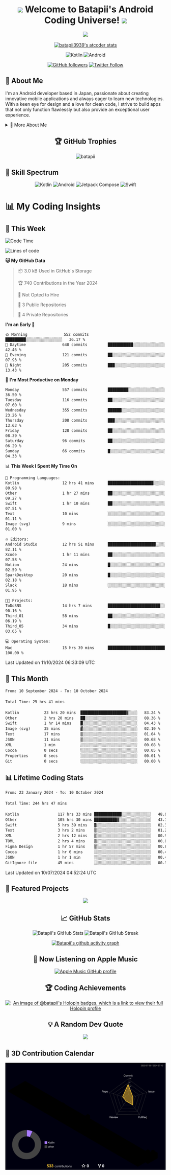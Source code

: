 <h1 align="center">
  <img src="https://media.giphy.com/media/hvRJCLFzcasrR4ia7z/giphy.gif" width="28">
  Welcome to Batapii's Android Coding Universe!
  <img src="https://media.giphy.com/media/hvRJCLFzcasrR4ia7z/giphy.gif" width="28">
</h1>

<p align="center">
  <img src="https://readme-typing-svg.herokuapp.com/?lines=Android+Developer+in+Japan;Always%20learning%20new%20things&font=Fira%20Code&center=true&width=440&height=45&color=f75c7e&vCenter=true&size=22">
</p>

<div align="center">

[![batapii3939's atcoder stats](https://atcoder-readme-stats.vercel.app/stats/batapii3939?theme=dark&show_history=5&width=450)](https://github.com/iwbc-mzk/atcoder-readme-stats)

![Kotlin](https://img.shields.io/badge/Kotlin-★☆☆☆☆☆☆☆☆☆-brightgreen)
![Android](https://img.shields.io/badge/Android-★☆☆☆☆☆☆☆☆☆-brightgreen)

  
[![GitHub followers](https://img.shields.io/github/followers/batapii?style=social)](https://github.com/batapii)
[![Twitter Follow](https://img.shields.io/twitter/follow/batapii?style=social)](https://twitter.com/batapii3939)

</div>

## 🚀 About Me
I'm an Android developer based in Japan, passionate about creating innovative mobile applications and always eager to learn new technologies. With a keen eye for design and a love for clean code, I strive to build apps that not only function flawlessly but also provide an exceptional user experience.

<details>
<summary>🌟 More About Me</summary>

- 🔭 I'm currently working on revolutionizing mobile productivity apps
- 🌱 I'm currently learning Kotlin Multiplatform and Jetpack Compose
- 👯 I'm looking to collaborate on open-source Android projects

</details>

<h2 align="center">🏆 GitHub Trophies</h2>
<p align="center">
  <img src="https://github-profile-trophy.vercel.app/?username=batapii&theme=nord&column=7&no-frame=true&no-bg=true&rank=SECRET,SSS,SS,S,AAA,AA,A,B,C,?" alt="batapii" />
</p>

## 🌈 Skill Spectrum

<div align="center">

![Kotlin](https://img.shields.io/badge/Kotlin-0095D5?style=for-the-badge&logo=kotlin&logoColor=white)
![Android](https://img.shields.io/badge/Android-3DDC84?style=for-the-badge&logo=android&logoColor=white)
![Jetpack Compose](https://img.shields.io/badge/Jetpack%20Compose-4285F4?style=for-the-badge&logo=jetpackcompose&logoColor=white)
![Swift](https://img.shields.io/badge/Swift-FA7343?style=for-the-badge&logo=swift&logoColor=white)

</div>


# 📊 My Coding Insights

## 📅 This Week
<!--START_SECTION:waka-week-->
![Code Time](http://img.shields.io/badge/Code%20Time-244%20hrs%2054%20mins-blue)

![Lines of code](https://img.shields.io/badge/From%20Hello%20World%20I%27ve%20Written-99.3%20thousand%20lines%20of%20code-blue)

**🐱 My GitHub Data** 

> 📦 3.0 kB Used in GitHub's Storage 
 > 
> 🏆 740 Contributions in the Year 2024
 > 
> 🚫 Not Opted to Hire
 > 
> 📜 3 Public Repositories 
 > 
> 🔑 4 Private Repositories 
 > 
**I'm an Early 🐤** 

```text
🌞 Morning                552 commits         █████████░░░░░░░░░░░░░░░░   36.17 % 
🌆 Daytime                648 commits         ███████████░░░░░░░░░░░░░░   42.46 % 
🌃 Evening                121 commits         ██░░░░░░░░░░░░░░░░░░░░░░░   07.93 % 
🌙 Night                  205 commits         ███░░░░░░░░░░░░░░░░░░░░░░   13.43 % 
```
📅 **I'm Most Productive on Monday** 

```text
Monday                   557 commits         █████████░░░░░░░░░░░░░░░░   36.50 % 
Tuesday                  116 commits         ██░░░░░░░░░░░░░░░░░░░░░░░   07.60 % 
Wednesday                355 commits         ██████░░░░░░░░░░░░░░░░░░░   23.26 % 
Thursday                 208 commits         ███░░░░░░░░░░░░░░░░░░░░░░   13.63 % 
Friday                   128 commits         ██░░░░░░░░░░░░░░░░░░░░░░░   08.39 % 
Saturday                 96 commits          ██░░░░░░░░░░░░░░░░░░░░░░░   06.29 % 
Sunday                   66 commits          █░░░░░░░░░░░░░░░░░░░░░░░░   04.33 % 
```


📊 **This Week I Spent My Time On** 

```text
💬 Programming Languages: 
Kotlin                   12 hrs 41 mins      ████████████████████░░░░░   80.98 % 
Other                    1 hr 27 mins        ██░░░░░░░░░░░░░░░░░░░░░░░   09.27 % 
Swift                    1 hr 10 mins        ██░░░░░░░░░░░░░░░░░░░░░░░   07.51 % 
Text                     10 mins             ░░░░░░░░░░░░░░░░░░░░░░░░░   01.11 % 
Image (svg)              9 mins              ░░░░░░░░░░░░░░░░░░░░░░░░░   01.00 % 

🔥 Editors: 
Android Studio           12 hrs 51 mins      █████████████████████░░░░   82.11 % 
Xcode                    1 hr 11 mins        ██░░░░░░░░░░░░░░░░░░░░░░░   07.58 % 
Notion                   24 mins             █░░░░░░░░░░░░░░░░░░░░░░░░   02.59 % 
SparkDesktop             20 mins             █░░░░░░░░░░░░░░░░░░░░░░░░   02.18 % 
Slack                    18 mins             ░░░░░░░░░░░░░░░░░░░░░░░░░   01.95 % 

🐱‍💻 Projects: 
ToDoSNS                  14 hrs 7 mins       ███████████████████████░░   90.16 % 
Third_01                 58 mins             ██░░░░░░░░░░░░░░░░░░░░░░░   06.19 % 
Third_05                 34 mins             █░░░░░░░░░░░░░░░░░░░░░░░░   03.65 % 

💻 Operating System: 
Mac                      15 hrs 39 mins      █████████████████████████   100.00 % 
```


 Last Updated on 11/10/2024 06:33:09 UTC
<!--END_SECTION:waka-week-->

## 📅 This Month
<!--START_SECTION:wakamonth-->

```txt
From: 10 September 2024 - To: 10 October 2024

Total Time: 25 hrs 41 mins

Kotlin           23 hrs 20 mins  ████████████████████▓░░░░   83.24 %
Other            2 hrs 20 mins   ██░░░░░░░░░░░░░░░░░░░░░░░   08.36 %
Swift            1 hr 14 mins    █░░░░░░░░░░░░░░░░░░░░░░░░   04.43 %
Image (svg)      35 mins         ▓░░░░░░░░░░░░░░░░░░░░░░░░   02.10 %
Text             17 mins         ▒░░░░░░░░░░░░░░░░░░░░░░░░   01.04 %
JSON             11 mins         ▒░░░░░░░░░░░░░░░░░░░░░░░░   00.68 %
XML              1 min           ░░░░░░░░░░░░░░░░░░░░░░░░░   00.08 %
Cocoa            0 secs          ░░░░░░░░░░░░░░░░░░░░░░░░░   00.05 %
Properties       0 secs          ░░░░░░░░░░░░░░░░░░░░░░░░░   00.01 %
Git              0 secs          ░░░░░░░░░░░░░░░░░░░░░░░░░   00.00 %
```

<!--END_SECTION:wakamonth-->

## 📊 Lifetime Coding Stats

<!--START_SECTION:wakaalltime-->

```txt
From: 23 January 2024 - To: 10 October 2024

Total Time: 244 hrs 47 mins

Kotlin                 117 hrs 33 mins ████████████░░░░░░░░░░░░░   48.02 %
Other                  105 hrs 30 mins ██████████▓░░░░░░░░░░░░░░   43.10 %
Swift                  5 hrs 39 mins   ▓░░░░░░░░░░░░░░░░░░░░░░░░   02.31 %
Text                   3 hrs 2 mins    ▒░░░░░░░░░░░░░░░░░░░░░░░░   01.24 %
XML                    2 hrs 12 mins   ▒░░░░░░░░░░░░░░░░░░░░░░░░   00.90 %
TOML                   2 hrs 4 mins    ▒░░░░░░░░░░░░░░░░░░░░░░░░   00.85 %
Figma Design           1 hr 57 mins    ▒░░░░░░░░░░░░░░░░░░░░░░░░   00.80 %
Cocoa                  1 hr 6 mins     ░░░░░░░░░░░░░░░░░░░░░░░░░   00.46 %
JSON                   1 hr 1 min      ░░░░░░░░░░░░░░░░░░░░░░░░░   00.42 %
GitIgnore file         45 mins         ░░░░░░░░░░░░░░░░░░░░░░░░░   00.31 %
```

<!--END_SECTION:wakaalltime-->

Last Updated on 10/07/2024 04:52:24 UTC

## 🌟 Featured Projects

<div align="center">
  <a href="https://github.com/batapii/ToDoSNS">
    <img src="https://github-readme-stats.vercel.app/api/pin/?username=batapii&repo=ToDoSNS&theme=radical" />
  </a>

## 📈 GitHub Stats

<div align="center">
  <img src="https://github-readme-stats.vercel.app/api?username=batapii&show_icons=true&theme=radical" alt="Batapii's GitHub Stats" />
  <img src="https://github-readme-streak-stats.herokuapp.com/?user=batapii&theme=radical" alt="Batapii's GitHub Streak" />
  
[![Batapii's github activity graph](https://github-readme-activity-graph.vercel.app/graph?username=batapii&theme=react-dark)](https://github.com/ashutosh00710/github-readme-activity-graph)
</div>

## 🎵 Now Listening on Apple Music

<div align="center">
  
[![Apple Music GitHub profile](https://music-profile.rayriffy.com/theme/dark.svg?uid=001005.6598667d2ffd4a10a4f429edd0ba24c4.1156)](https://github.com/rayriffy/apple-music-github-profile)

</div>


## 🏆 Coding Achievements

<div align="center">

[![An image of @batapii's Holopin badges, which is a link to view their full Holopin profile](https://holopin.me/batapii)](https://holopin.io/@batapii)

</div>

## 💡 A Random Dev Quote

<div align="center">

![](https://quotes-github-readme.vercel.app/api?type=horizontal&theme=radical)

</div>

</div>

## 🚀 3D Contribution Calendar

<div align="center">
  
![](./profile-3d-contrib/profile-night-rainbow.svg)

</div>
